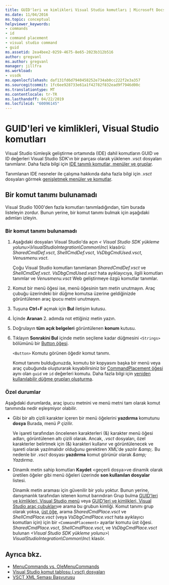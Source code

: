 ```yaml
---
title: GUID'leri ve kimlikleri Visual Studio komutları | Microsoft Docs
ms.date: 11/04/2016
ms.topic: conceptual
helpviewer_keywords:
- commands
- id
- command placement
- visual studio command
- guid
ms.assetid: 2ea4bee2-0259-4675-8e65-2023b312b516
author: gregvanl
ms.author: gregvanl
manager: jillfra
ms.workload:
- vssdk
ms.openlocfilehash: daf131fd6d7940458252e734ab0cc222f2e3a357
ms.sourcegitcommit: 1fc6ee928733e61a1f42782f832ead9f7946d00c
ms.translationtype: MT
ms.contentlocale: tr-TR
ms.lasthandoff: 04/22/2019
ms.locfileid: "60096145"
---
```

# <a name="guids-and-ids-of-visual-studio-commands"></a>GUID'leri ve kimlikleri, Visual Studio komutları
Visual Studio tümleşik geliştirme ortamında (IDE) dahil komutların GUID ve ID değerleri Visual Studio SDK'ın bir parçası olarak yüklenen .vsct dosyaları tanımlanır. Daha fazla bilgi için [IDE tanımlı komutlar, menüler ve gruplar](../../extensibility/internals/ide-defined-commands-menus-and-groups.md).

 Tanımlanan IDE nesneler ile çalışma hakkında daha fazla bilgi için *.vsct* dosyaları görmek [genişletmek menüler ve komutlar](../../extensibility/extending-menus-and-commands.md).

## <a name="find-a-command-definition"></a>Bir komut tanımı bulunamadı
 Visual Studio 1000'den fazla komutları tanımladığından, tüm burada listeleyin zordur. Bunun yerine, bir komut tanımı bulmak için aşağıdaki adımları izleyin.

### <a name="to-locate-a-command-definition"></a>Bir komut tanımı bulunamadı

1. Aşağıdaki dosyaları Visual Studio'da açın *< Visual Studio SDK yükleme yolunu\>\VisualStudioIntegration\Common\Inc\\*  klasörü: *SharedCmdDef.vsct*, *ShellCmdDef.vsct*, *VsDbgCmdUsed.vsct*, *Venusmenu.vsct*.

    Çoğu Visual Studio komutları tanımlanan *SharedCmdDef.vsct* ve *ShellCmdDef.vsct*. *VsDbgCmdUsed.vsct* hata ayıklayıcıya, ilgili komutları tanımlar ve *Venusmenu.vsct* Web geliştirmeye özgü komutlar tanımlar.

2. Komut bir menü öğesi ise, menü öğesinin tam metin unutmayın. Araç çubuğu üzerindeki bir düğme komutsa üzerine geldiğinizde görüntülenen araç ipucu metni unutmayın.

3. Tuşuna **Ctrl**+**F** açmak için **Bul** iletişim kutusu.

4. İçinde **Aranan** 2. adımda not ettiğiniz metin yazın.

5. Doğrulayın **tüm açık belgeleri** görüntülenen **konum** kutusu.

6. Tıklayın **Sonrakini Bul** içinde metin seçilene kadar düğmesini `<Strings>` bölümünü bir [Button öğesi](../../extensibility/button-element.md).

    `<Button>` Komutu görünen öğedir komut tanımı.

   Komut tanımı bulduğunuzda, komutu bir kopyasını başka bir menü veya araç çubuğunda oluşturarak koyabilirsiniz bir [CommandPlacement öğesi](../../extensibility/commandplacement-element.md) aynı olan `guid` ve `id` değerleri komutu. Daha fazla bilgi için [yeniden kullanılabilir düğme grupları oluşturma](../../extensibility/creating-reusable-groups-of-buttons.md).

### <a name="special-cases"></a>Özel durumlar
 Aşağıdaki durumlarda, araç ipucu metnini ve menü metni tam olarak komut tanımında nedir eşleşmiyor olabilir.

- Gibi bir altı çizili karakter içeren bir menü öğelerini **yazdırma** komutunu **dosya** Burada, menü *P* çizilir.

     Ve işareti tarafından öncelenen karakterleri (&) karakter menü öğesi adları, görüntülenen altı çizili olarak. Ancak, *.vsct* dosyaları, özel karakterler belirtmek için (&) karakteri kullanır ve görüntülenecek ve işareti olarak yazılmalıdır olduğunu gerektiren XML'de yazılır  *&amp;amp;*. Bu nedenle bir *.vsct* dosyası **yazdırma** komut görünür olarak  *&amp;amp; Yazdırma*.

- Dinamik metin sahip komutları **Kaydet** \<geçerli dosya\>ve dinamik olarak üretilen öğeler gibi menü öğeleri üzerinde **son kullanılan dosyalar** listesi.

     Dinamik metin araması için güvenilir bir yolu yoktur. Bunun yerine, danışmanlık tarafından istenen komut barındıran Grup bulma [GUID'leri ve kimlikleri, Visual Studio menü](../../extensibility/internals/guids-and-ids-of-visual-studio-menus.md) veya [GUID'leri ve kimlikleri, Visual Studio araç çubukları](../../extensibility/internals/guids-and-ids-of-visual-studio-toolbars.md)ve arama bu grubun kimliği. Komut tanımı grup olarak yoksa, [üst öğe](../../extensibility/parent-element.md), arama *SharedCmdPlace.vsct* ve *ShellCmdPlace.vsct* (veya  *VsDbgCmdPlace.vsct* hata ayıklayıcı komutları için) için bir `<CommandPlacement>` ayarlar komutu üst öğesi. *SharedCmdPlace.vsct*, *ShellCmdPlace.vsct*, ve *VsDbgCmdPlace.vsct* bulunan *\<Visual Studio SDK yükleme yolunu\>\ VisualStudioIntegration\Common\Inc\\* klasör.

## <a name="see-also"></a>Ayrıca bkz.
- [MenuCommands vs. OleMenuCommands](../../extensibility/menucommands-vs-olemenucommands.md)
- [Visual Studio komut tablosu (.vsct) dosyaları](../../extensibility/internals/visual-studio-command-table-dot-vsct-files.md)
- [VSCT XML Şeması Başvurusu](../../extensibility/vsct-xml-schema-reference.md)
